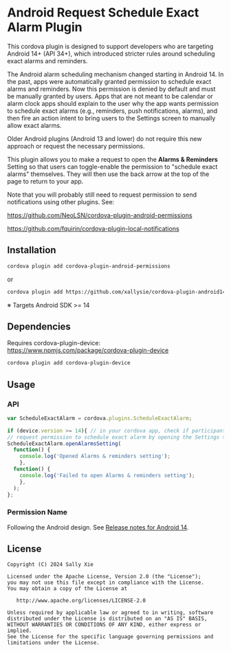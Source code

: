Android Request Schedule Exact Alarm Plugin
========

This cordova plugin is designed to support developers who are targeting Android 14+ (API 34+), which introduced stricter rules around scheduling exact alarms and reminders.

The Android alarm scheduling mechanism changed starting in Android 14. In the past, apps were automatically granted permission to schedule exact alarms and reminders. Now this permission is denied by default and must be manually granted by users. Apps that are not meant to be calendar or alarm clock apps should explain to the user why the app wants permission to schedule exact alarms (e.g., reminders, push notifications, alarms), and then fire an action intent to bring users to the Settings screen to manually allow exact alarms. 

Older Android plugins (Android 13 and lower) do not require this new approach or request the necessary permissions.

This plugin allows you to make a request to open the **Alarms & Reminders** Setting so that users can toggle-enable the permission to "schedule exact alarms" themselves. They will then use the back arrow at the top of the page to return to your app.

Note that you will probably still need to request permission to send notifications using other plugins. See:

https://github.com/NeoLSN/cordova-plugin-android-permissions

https://github.com/fquirin/cordova-plugin-local-notifications

Installation
--------

```bash
cordova plugin add cordova-plugin-android-permissions
```

or

```bash
cordova plugin add https://github.com/xallysie/cordova-plugin-android14-schedule-exact-alarm.git
```

※ Targets Android SDK >= 14

Dependencies
--------

Requires cordova-plugin-device: https://www.npmjs.com/package/cordova-plugin-device
```bash
cordova plugin add cordova-plugin-device
```

Usage
--------

### API

```javascript
var ScheduleExactAlarm = cordova.plugins.ScheduleExactAlarm;

if (device.version >= 14){ // in your cordova app, check if participant is using android 14+
// request permission to schedule exact alarm by opening the Settings > Alarms & reminders window, so users can then toggle the permission themselves (for android 14+, api34+)
ScheduleExactAlarm.openAlarmsSetting(
  function() {
    console.log('Opened Alarms & reminders setting');
    },
  function() {
    console.log('Failed to open Alarms & reminders setting');
    },
  );
};

```

### Permission Name

Following the Android design. See [Release notes for Android 14](https://developer.android.com/about/versions/14/changes/schedule-exact-alarms).


License
--------

    Copyright (C) 2024 Sally Xie

    Licensed under the Apache License, Version 2.0 (the "License");
    you may not use this file except in compliance with the License.
    You may obtain a copy of the License at

       http://www.apache.org/licenses/LICENSE-2.0

    Unless required by applicable law or agreed to in writing, software
    distributed under the License is distributed on an "AS IS" BASIS,
    WITHOUT WARRANTIES OR CONDITIONS OF ANY KIND, either express or implied.
    See the License for the specific language governing permissions and
    limitations under the License.
